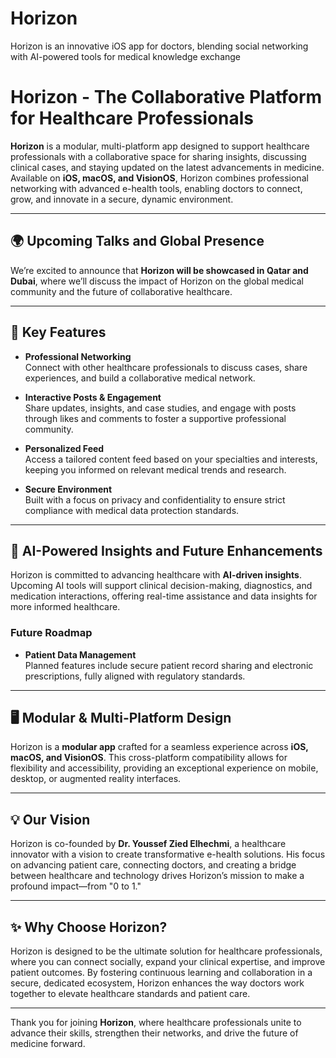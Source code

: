 # Horizon
Horizon is an innovative iOS app for doctors, blending social networking with AI-powered tools for medical knowledge exchange
# Horizon - The Collaborative Platform for Healthcare Professionals

**Horizon** is a modular, multi-platform app designed to support healthcare professionals with a collaborative space for sharing insights, discussing clinical cases, and staying updated on the latest advancements in medicine. Available on **iOS, macOS, and VisionOS**, Horizon combines professional networking with advanced e-health tools, enabling doctors to connect, grow, and innovate in a secure, dynamic environment.

---

## 🌍 Upcoming Talks and Global Presence

We’re excited to announce that **Horizon will be showcased in Qatar and Dubai**, where we’ll discuss the impact of Horizon on the global medical community and the future of collaborative healthcare.

---

## 🚀 Key Features

- **Professional Networking**  
  Connect with other healthcare professionals to discuss cases, share experiences, and build a collaborative medical network.

- **Interactive Posts & Engagement**  
  Share updates, insights, and case studies, and engage with posts through likes and comments to foster a supportive professional community.

- **Personalized Feed**  
  Access a tailored content feed based on your specialties and interests, keeping you informed on relevant medical trends and research.

- **Secure Environment**  
  Built with a focus on privacy and confidentiality to ensure strict compliance with medical data protection standards.

---

## 🧠 AI-Powered Insights and Future Enhancements

Horizon is committed to advancing healthcare with **AI-driven insights**. Upcoming AI tools will support clinical decision-making, diagnostics, and medication interactions, offering real-time assistance and data insights for more informed healthcare.

### Future Roadmap

- **Patient Data Management**  
  Planned features include secure patient record sharing and electronic prescriptions, fully aligned with regulatory standards.

---

## 🖥️ Modular & Multi-Platform Design

Horizon is a **modular app** crafted for a seamless experience across **iOS, macOS, and VisionOS**. This cross-platform compatibility allows for flexibility and accessibility, providing an exceptional experience on mobile, desktop, or augmented reality interfaces.

---

## 💡 Our Vision

Horizon is co-founded by **Dr. Youssef Zied Elhechmi**, a healthcare innovator with a vision to create transformative e-health solutions. His focus on advancing patient care, connecting doctors, and creating a bridge between healthcare and technology drives Horizon’s mission to make a profound impact—from "0 to 1."

---

## ✨ Why Choose Horizon?

Horizon is designed to be the ultimate solution for healthcare professionals, where you can connect socially, expand your clinical expertise, and improve patient outcomes. By fostering continuous learning and collaboration in a secure, dedicated ecosystem, Horizon enhances the way doctors work together to elevate healthcare standards and patient care.

---

Thank you for joining **Horizon**, where healthcare professionals unite to advance their skills, strengthen their networks, and drive the future of medicine forward.
